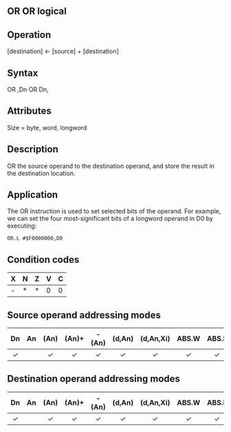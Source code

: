 ## OR OR logical

## Operation
[destination] ← [source] + [destination]

## Syntax
OR <ea>,Dn
OR Dn,<ea>

## Attributes
Size = byte, word, longword


## Description
OR the source operand to the destination operand, and store the
result in the destination location.

## Application
The OR instruction is used to set selected bits of the operand. For
example, we can set the four most-significant bits of a longword
operand in D0 by executing:

```
OR.L #$F0000000,D0
```
## Condition codes
|X|N|Z|V|C|
|--|--|--|--|--|
|-|*|*|0|0|

## Source operand addressing modes
|Dn|An|(An)|(An)+|-(An)|(d,An)|(d,An,Xi)|ABS.W|ABS.L|(d,PC)|(d,PC,Xn)|imm|
|:-:|:-:|:-:|:-:|:-:|:-:|:-:|:-:|:-:|:-:|:-:|:-:|
|✓||✓|✓|✓|✓|✓|✓|✓||||

## Destination operand addressing modes
|Dn|An|(An)|(An)+|-(An)|(d,An)|(d,An,Xi)|ABS.W|ABS.L|(d,PC)|(d,PC,Xn)|imm|
|:-:|:-:|:-:|:-:|:-:|:-:|:-:|:-:|:-:|:-:|:-:|:-:|
|✓||✓|✓|✓|✓|✓|✓|✓||||
